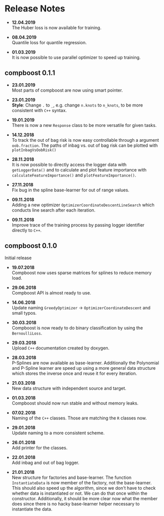 # Release Notes

- **12.04.2019** \
  The Huber loss is now available for training.

- **08.04.2019** \
  Quantile loss for quantile regression.

- **01.03.2019** \
  It is now possible to use parallel optimizer to speed up training.

## compboost 0.1.1

- **23.01.2019** \
  Most parts of compboost are now using smart pointer.

- **23.01.2019** \
  **Style**: Change `.` to `_`, e.g. change `n.knots` to `n_knots`, to be more consistent with `C++` syntax.

- **19.01.2019** \
  There is now a new `Response` class to be more versatile for given tasks.

- **14.12.2018** \
  To track the out of bag risk is now easy controllable through a argument `oob.fraction`. The paths of inbag vs. out of bag risk can be plotted with `plotInbagVsOobRisk()`

- **28.11.2018** \
  It is now possible to directly access the logger data with `getLoggerData()` and to calculate and plot feature importance with `calculateFeatureImportance()` and `plotFeatureImportance()`.

- **27.11.2018** \
  Fix bug in the spline base-learner for out of range values.

- **09.11.2018** \
  Adding a new optimizer `OptimizerCoordinateDescentLineSearch` which conducts line search after each iteration.

- **09.11.2018** \
  Improve trace of the training process by passing logger identifier directly to `C++`.

## compboost 0.1.0

Initial release

- **19.07.2018** \
  Compboost now uses sparse matrices for splines to reduce memory load.

- **29.06.2018** \
  Compboost API is almost ready to use.

- **14.06.2018** \
  Update naming `GreedyOptimizer` -> `OptimizerCoordinateDescent` and small typos.

- **30.03.2018** \
  Compboost is now ready to do binary classification by using the
  `BernoulliLoss`.

- **29.03.2018** \
  Upload `C++` documentation created by doxygen.

- **28.03.2018** \
  P-Splines are now available as base-learner. Additionally the Polynomial and P-Spline learner
  are speed up using a more general data structure which stores the inverse once and reuse it for
  every iteration.

- **21.03.2018** \
  New data structure with independent source and target.

- **01.03.2018** \
  Compboost should now run stable and without memory leaks.

- **07.02.2018** \
  Naming of the `C++` classes. Those are matching the `R` classes now.

- **29.01.2018** \
  Update naming to a more consistent scheme.

- **26.01.2018** \
  Add printer for the classes.

- **22.01.2018** \
  Add inbag and out of bag logger.

- **21.01.2018** \
  New structure for factories and base-learner. The function
  `InstantiateData` is now member of the factory, not the base-learner. This
  should also speed up the algorithm, since we don't have to check whether data
  is instantiated or not. We can do that once within the constructor.
  Additionally, it should be more clear now what the member does since there is
  no hacky base-learner helper necessary to instantiate the data.
